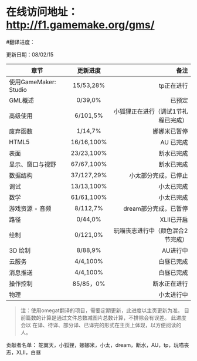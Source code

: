 # 在线访问地址： http://f1.gamemake.org/gms/


#翻译进度：

更新日期：08/02/15

章节 | 更新进度  | 备注
------|:------:|------:
使用GameMaker: Studio  | 15/53,28% | tp正在进行
GML概述  | 0/39,0% | 已预定
高级使用  | 6/101,5% | 小狐狸正在进行（调试1节礼程已完成）
废弃函数  | 1/14,7% | 娜娜米已暂停
HTML5  | 16/16,100% | AU 已完成
表面  | 23/23,100% | 断水已完成
显示、窗口与视野  | 67/67,100% |  断水已完成
数据结构  | 37/127,29% | 小太部分完成，已停止
调试| 13/13,100% | 小太已完成
数学  | 61/61,100% | 小太已完成
游戏资源 - 音频  | 8/112,7% | dream部分完成，已暂停
路径  | 0/44,0% | XLII已开启
绘制  | 0/121,0% | 玩喵丧志进行中（颜色混合2节完成）
3D 绘制 | 8/88,9% |AU进行中
云服务  | 4/4,100% | 白昼已完成
消息推送|4/4,100%|白昼已完成
操作控制|85/85，0%|断水正在进行
物理||小太进行中

>注：使用omegat翻译的项目，需要定期更新，此进度以主页更新为准。
目前篇数的计算是通过文件总数减图片总数计算，不排除会有误差。
此进度会以 在译、待译、部分译、已译完的形式在主页上体现，以方便阅读的人。

贡献者名单：
鸵翼天，小狐狸，娜娜米，小太，dream，断水，AU，tp，玩喵丧志，XLII，白昼